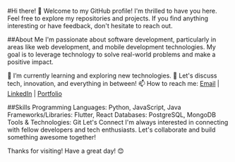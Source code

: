 #Hi there! 👋
Welcome to my GitHub profile! I'm thrilled to have you here. Feel free to explore my repositories and projects. If you find anything interesting or have feedback, don't hesitate to reach out.

##About Me
I'm passionate about software development, particularly in areas like web development, and mobile development technologies. My goal is to leverage technology to solve real-world problems and make a positive impact.

🌱 I’m currently learning and exploring new technologies.
💬 Let's discuss tech, innovation, and everything in between!
📫 How to reach me: [Email](mailto:ajay.rathod0801@gmail.com) | [LinkedIn](https://www.linkedin.com/in/ajay-rathod-719b301b8/) | [Portfolio](https://bento.me/ajayrathod)

##Skills
Programming Languages: Python, JavaScript, Java
Frameworks/Libraries: Flutter, React
Databases: PostgreSQL, MongoDB
Tools & Technologies: Git
Let's Connect
I'm always interested in connecting with fellow developers and tech enthusiasts. Let's collaborate and build something awesome together!




Thanks for visiting! Have a great day! 😊
